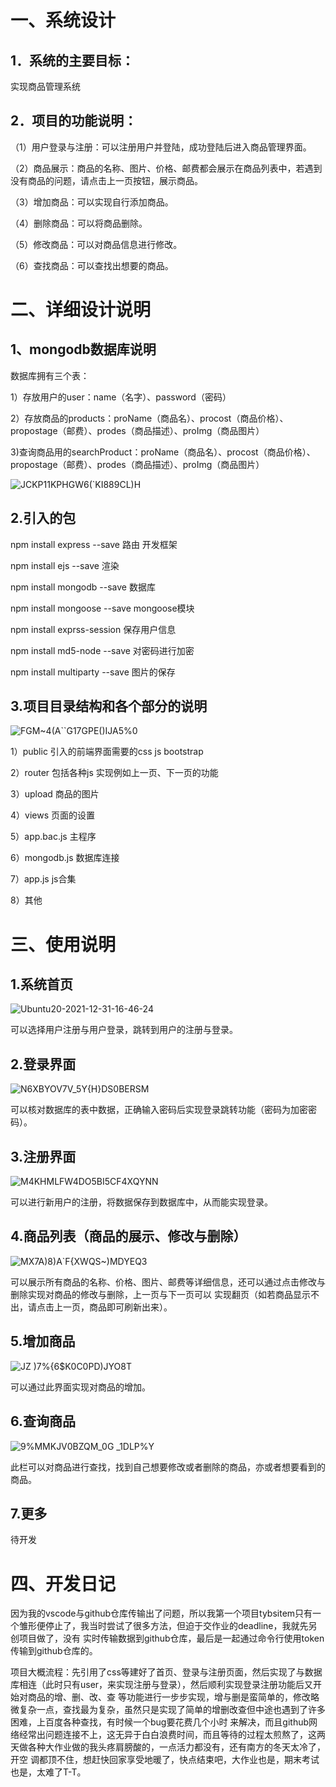 一、系统设计
===
1．系统的主要目标：
---
实现商品管理系统

2．项目的功能说明：
---
（1）用户登录与注册：可以注册用户并登陆，成功登陆后进入商品管理界面。

（2）商品展示：商品的名称、图片、价格、邮费都会展示在商品列表中，若遇到没有商品的问题，请点击上一页按钮，展示商品。

（3）增加商品：可以实现自行添加商品。

（4）删除商品：可以将商品删除。

（5）修改商品：可以对商品信息进行修改。

（6）查找商品：可以查找出想要的商品。

二、详细设计说明
==
1、mongodb数据库说明
--
数据库拥有三个表：

1）存放用户的user：name（名字）、password（密码）

2）存放商品的products：proName（商品名）、procost（商品价格）、propostage（邮费）、prodes（商品描述）、proImg（商品图片）

3)查询商品用的searchProduct：proName（商品名）、procost（商品价格）、propostage（邮费）、prodes（商品描述）、proImg（商品图片）

![JCKP11KPHGW6(`KI889CL)H](https://user-images.githubusercontent.com/95195374/147814214-df2d688b-9314-4eb9-b33b-558bdc37a4c1.png)

2.引入的包
--
npm install express --save  路由 开发框架

npm install ejs --save  渲染

npm install mongodb --save  数据库

npm install mongoose --save  mongoose模块

npm install exprss-session  保存用户信息

npm install md5-node --save  对密码进行加密

npm install multiparty --save  图片的保存

3.项目目录结构和各个部分的说明
--
![FGM~4(A``G17GPE()IJA5%0](https://user-images.githubusercontent.com/95195374/147817918-49cf7274-0757-4252-ac6f-89120c1cf78a.png)

1）public 引入的前端界面需要的css js bootstrap

2）router 包括各种js 实现例如上一页、下一页的功能

3）upload 商品的图片

4）views 页面的设置

5）app.bac.js 主程序

6）mongodb.js 数据库连接

7）app.js js合集

8）其他

三、使用说明
==
1.系统首页
--
![Ubuntu20-2021-12-31-16-46-24](https://user-images.githubusercontent.com/95195374/147813931-29679b8c-9754-4bde-98a4-977422685ce5.png)

可以选择用户注册与用户登录，跳转到用户的注册与登录。

2.登录界面
--
![N6XBYOV7V_5Y{H}DS0BERSM](https://user-images.githubusercontent.com/95195374/147815349-b662df33-2b9d-4fc3-a410-a2d7dbfd62d3.png)

可以核对数据库的表中数据，正确输入密码后实现登录跳转功能（密码为加密密码）。

3.注册界面
--
![M4KHMLFW4DO5BI5CF4XQYNN](https://user-images.githubusercontent.com/95195374/147817534-e7778f54-71e9-4df7-8958-b38a558f42f7.png)

可以进行新用户的注册，将数据保存到数据库中，从而能实现登录。

4.商品列表（商品的展示、修改与删除）
--
![MX7A)8)A`F{XWQS~)MDYEQ3](https://user-images.githubusercontent.com/95195374/147815571-0fe2729a-8623-481b-8077-92a914ccb670.png)

可以展示所有商品的名称、价格、图片、邮费等详细信息，还可以通过点击修改与删除实现对商品的修改与删除，上一页与下一页可以
实现翻页（如若商品显示不出，请点击上一页，商品即可刷新出来）。

5.增加商品
--
![JZ )7%{6$K0C0PD)JYO8T](https://user-images.githubusercontent.com/95195374/147817793-693cbdaa-6e6b-48c3-bd19-c11d8964d0e2.png)

可以通过此界面实现对商品的增加。

6.查询商品
--
![9%MMKJV0BZQM_0G _1DLP%Y](https://user-images.githubusercontent.com/95195374/147818198-a9babdb8-c570-464a-8c9f-c6bc841b3369.png)

此栏可以对商品进行查找，找到自己想要修改或者删除的商品，亦或者想要看到的商品。

7.更多
---
待开发

四、开发日记
==
因为我的vscode与github仓库传输出了问题，所以我第一个项目tybsitem只有一个雏形便停止了，我当时尝试了很多方法，但迫于交作业的deadline，我就先另创项目做了，没有
实时传输数据到github仓库，最后是一起通过命令行使用token传输到github仓库的。

项目大概流程：先引用了css等建好了首页、登录与注册页面，然后实现了与数据库相连（此时只有user，来实现注册与登录），然后顺利实现登录注册功能后又开始对商品的增、删、改、查
等功能进行一步步实现，增与删是蛮简单的，修改略微复杂一点，查找最为复杂，虽然只是实现了简单的增删改查但中途也遇到了许多困难，上百度各种查找，有时候一个bug要花费几个小时
来解决，而且github网络经常出问题连接不上，这无异于白白浪费时间，而且等待的过程太煎熬了，这两天做各种大作业做的我头疼肩膀酸的，一点活力都没有，还有南方的冬天太冷了，开空
调都顶不住，想赶快回家享受地暖了，快点结束吧，大作业也是，期末考试也是，太难了T-T。

